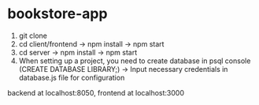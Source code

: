 # bookstore-app

1. git clone
2. cd client/frontend -> npm install -> npm start
3. cd server -> npm install -> npm start
4. When setting up a project, you need to create database in psql console (CREATE DATABASE LIBRARY;) -> Input necessary credentials in database.js file for configuration

backend at localhost:8050, frontend at localhost:3000
